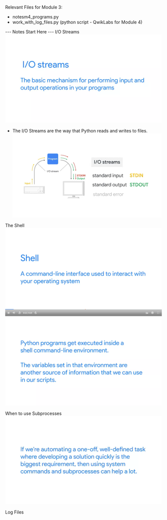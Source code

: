 Relevant Files for Module 3:
- notesm4_programs.py
- work_with_log_files.py (python script - QwikLabs for Module 4)


--- Notes Start Here ---
I/O Streams
![I/O Streams](<Screenshot (811).png>)
- The I/O Streams are the way that Python reads and writes to files.
![How IO works and the standards](<Screenshot (815).png>)

The Shell
![Shell - Linux](<Screenshot (825).png>)
![Shell - Function - Linux](<Screenshot (827).png>)

When to use Subprocesses
![When to use subprocesses](<Screenshot (1069).png>)

Log Files